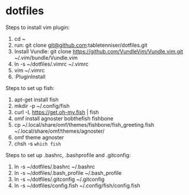 # dotfiles
Steps to install vim plugin:  
1. cd ~  
2. run: git clone git@github.com:tabletenniser/dotfiles.git  
3. Install Vundle: git clone https://github.com/VundleVim/Vundle.vim.git ~/.vim/bundle/Vundle.vim  
4. ln -s ~/dotfiles/.vimrc ~/.vimrc  
5. vim ~/.vimrc  
6. :PluginInstall  

Steps to set up fish:  
1. apt-get install fish  
2. mkdir -p ~/.config/fish  
3. curl -L https://get.oh-my.fish | fish  
4. omf install agnoster bobthefish fishbone  
5. cp ~/.local/share/omf/themes/fishbone/fish_greeting.fish ~/.local/share/omf/themes/agnoster/  
6. omf theme agnoster  
7. chsh -s `which fish`  

Steps to set up .bashrc, .bashprofile and .gitconfig:  
1. ln -s ~/dotfiles/.bashrc ~/.bashrc  
2. ln -s ~/dotfiles/.bash_profile ~/.bash_profile  
3. ln -s ~/dotfiles/.gitconfig ~/.gitconfig  
4. ln -s ~/dotfiles/config.fish ~/.config/fish/config.fish  
